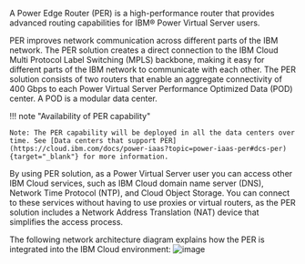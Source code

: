 A Power Edge Router (PER) is a high-performance router that provides advanced routing capabilities for IBM® Power Virtual Server users.

PER improves network communication across different parts of the IBM network. The PER solution creates a direct connection to the IBM Cloud Multi Protocol Label Switching (MPLS) backbone, making it easy for different parts of the IBM network to communicate with each other. The PER solution consists of two routers that enable an aggregate connectivity of 400 Gbps to each Power Virtual Server Performance Optimized Data (POD) center. A POD is a modular data center.

!!! note "Availability of PER capability"

    Note: The PER capability will be deployed in all the data centers over time. See [Data centers that support PER](https://cloud.ibm.com/docs/power-iaas?topic=power-iaas-per#dcs-per){target="_blank"} for more information.

By using PER solution, as a Power Virtual Server user you can access other IBM Cloud services, such as IBM Cloud domain name server (DNS), Network Time Protocol (NTP), and Cloud Object Storage. You can connect to these services without having to use proxies or virtual routers, as the PER solution includes a Network Address Translation (NAT) device that simplifies the access process.

The following network architecture diagram explains how the PER is integrated into the IBM Cloud environment:
![image](https://github.com/user-attachments/assets/70f46341-fcad-4a6b-9b07-bded9582c051)

